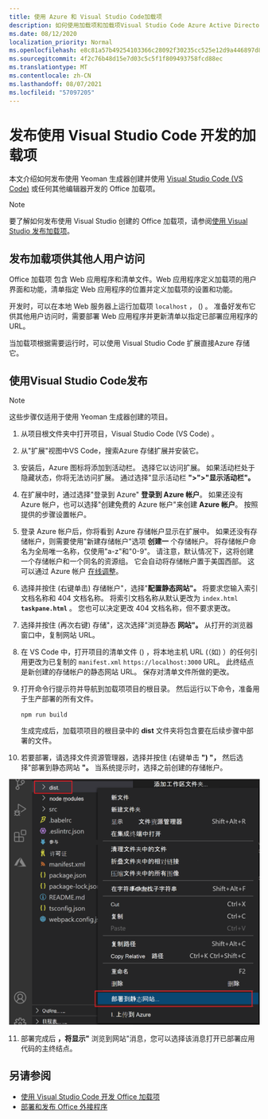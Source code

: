 ```yaml
---
title: 使用 Azure 和 Visual Studio Code加载项
description: 如何使用加载项和加载项Visual Studio Code Azure Active Directory
ms.date: 08/12/2020
localization_priority: Normal
ms.openlocfilehash: e8c81a57b49254103366c28092f30235cc525e12d9a446897d862af4fc189325
ms.sourcegitcommit: 4f2c76b48d15e7d03c5c5f1f809493758fcd88ec
ms.translationtype: MT
ms.contentlocale: zh-CN
ms.lasthandoff: 08/07/2021
ms.locfileid: "57097205"
---
```

# <a name="publish-an-add-in-developed-with-visual-studio-code"></a>发布使用 Visual Studio Code 开发的加载项

本文介绍如何发布使用 Yeoman 生成器创建并使用 [Visual Studio Code (VS Code)](https://code.visualstudio.com) 或任何其他编辑器开发的 Office 加载项。

> [!NOTE]
> 要了解如何发布使用 Visual Studio 创建的 Office 加载项，请参阅[使用 Visual Studio 发布加载项](package-your-add-in-using-visual-studio.md)。

## <a name="publishing-an-add-in-for-other-users-to-access"></a>发布加载项供其他人用户访问

Office 加载项 包含 Web 应用程序和清单文件。Web 应用程序定义加载项的用户界面和功能，清单指定 Web 应用程序的位置并定义加载项的设置和功能。

开发时，可以在本地 Web 服务器上运行加载项 `localhost` ， () 。 准备好发布它供其他用户访问时，需要部署 Web 应用程序并更新清单以指定已部署应用程序的 URL。

当加载项根据需要运行时，可以使用 Visual Studio Code 扩展直接Azure 存储它。

## <a name="using-visual-studio-code-to-publish"></a>使用Visual Studio Code发布

>[!NOTE]
> 这些步骤仅适用于使用 Yeoman 生成器创建的项目。

1. 从项目根文件夹中打开项目，Visual Studio Code (VS Code) 。
2. 从"扩展"视图中VS Code，搜索Azure 存储扩展并安装它。
3. 安装后，Azure 图标将添加到活动栏。 选择它以访问扩展。 如果活动栏处于隐藏状态，你将无法访问扩展。 通过选择"显示活动栏 **">">"显示活动栏"。**
4. 在扩展中时，通过选择"登录到 Azure" **登录到 Azure 帐户**。 如果还没有 Azure 帐户，也可以选择"创建免费的 Azure 帐户"来创建 **Azure 帐户**。 按照提供的步骤设置帐户。
5. 登录 Azure 帐户后，你将看到 Azure 存储帐户显示在扩展中。 如果还没有存储帐户，则需要使用"新建存储帐户"选项 **创建一** 个存储帐户。 将存储帐户命名为全局唯一名称，仅使用"a-z"和"0-9"。 请注意，默认情况下，这将创建一个存储帐户和一个同名的资源组。 它会自动将存储帐户置于美国西部。 这可以通过 Azure 帐户 [在线调整](https://portal.azure.com/)。
6. 选择并按住 (右键单击) 存储帐户"，选择"**配置静态网站"。** 将要求您输入索引文档名称和 404 文档名称。 将索引文档名称从默认更改为 `index.html` **`taskpane.html`** 。 您也可以决定更改 404 文档名称，但不要求更改。
7. 选择并按住 (再次右键) 存储"，这次选择"浏览静态 **网站"。** 从打开的浏览器窗口中，复制网站 URL。
8. 在 VS Code 中，打开项目的清单文件 () ，将本地主机 URL (（如) ）的任何引用更改为已复制的 `manifest.xml` `https://localhost:3000` URL。 此终结点是新创建的存储帐户的静态网站 URL。 保存对清单文件所做的更改。
9. 打开命令行提示符并导航到加载项项目的根目录。 然后运行以下命令，准备用于生产部署的所有文件。

    ```command&nbsp;line
    npm run build
    ```

    生成完成后，加载项项目的根目录中的 **dist** 文件夹将包含要在后续步骤中部署的文件。

10. 若要部署，请选择文件资源管理器，选择并按住 (右键单击 **") "，** 然后选择"部署到静态网站 **"。** 当系统提示时，选择之前创建的存储帐户。

![部署到静态网站。](../images/deploy-to-static-website.png)

11. 部署完成后 **，将显示"** 浏览到网站"消息，您可以选择该消息打开已部署应用代码的主终结点。

## <a name="see-also"></a>另请参阅

- [使用 Visual Studio Code 开发 Office 加载项](../develop/develop-add-ins-vscode.md)
- [部署和发布 Office 外接程序](../publish/publish.md)

